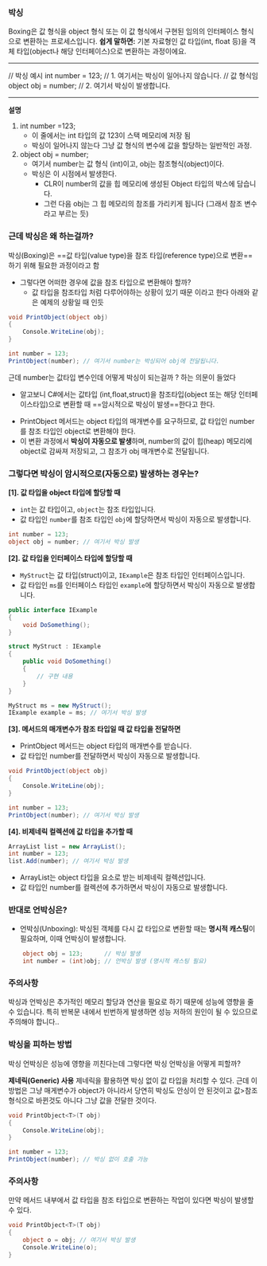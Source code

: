 ### 박싱
Boxing은 값 형식을 object 형식 또는 이 값 형식에서 구현된 임의의 인터페이스 형식으로 변환하는 프로세스입니다.
**쉽게 말하면:** 기본 자료형인 값 타입(int, float 등)을 객체 타입(object나 해당 인터페이스)으로 변환하는 과정이에요.

***
// 박싱 예시
int number = 123;           // 1. 여기서는 박싱이 일어나지 않습니다. // 값 형식임
object obj = number;        // 2. 여기서 박싱이 발생합니다.
***
**설명**
1. int number =123;
   * 이 줄에서는 int 타입의 값 123이 스택 메모리에 저장 됨
   * 박싱이 일어나지 않는다 그냥 값 형식의 변수에 값을 할당하는 일반적인 과정.
2. object obj = number;
   * 여기서 number는 값 형식 (int)이고, obj는 참조형식(object)이다.
   * 박싱은 이 시점에서 발생한다.
      * CLR이 number의 값을 힙 메모리에 생성된 Object 타입의 박스에 담습니다.
      - 그런 다음 obj는 그 힙 메모리의 참조를 가리키게 됩니다 (그래서 참조 변수라고 부르는 듯)

### 근데 박싱은 왜 하는걸까?
박싱(Boxing)은 ==값 타입(value type)을 참조 타입(reference type)으로 변환==하기 위해 필요한 과정이라고 함
* 그렇다면 어떠한 경우에 값을 참조 타입으로 변환해야 할까?
	* 값 타입을 참조타입 처럼 다루어야하는 상황이 있기 때문 이라고 한다 아래와 같은 예제의 상황일 때 인듯

``` csharp
void PrintObject(object obj)
{
    Console.WriteLine(obj);
}

int number = 123;
PrintObject(number); // 여기서 number는 박싱되어 obj에 전달됩니다.

```

근데 number는 값타입 변수인데 어떻게 박싱이 되는걸까 ? 하는 의문이 들었다
* 알고보니 C#에서는 값타입 (int,float,struct)을 참조타입(object 또는 해당 인터페이스타입)으로 변환할 때 ==암시적으로 박싱이 발생==한다고 한다.
- PrintObject 메서드는 object 타입의 매개변수를 요구하므로, 값 타입인 number를 참조 타입인 object로 변환해야 한다.
- 이 변환 과정에서 **박싱이 자동으로 발생**하며, number의 값이 힙(heap) 메모리에 object로 감싸져 저장되고, 그 참조가 obj 매개변수로 전달됩니다.


### 그렇다면 박싱이 암시적으로(자동으로) 발생하는 경우는?
**[1]. 값 타입을 object 타입에 할당할 때**
- `int`는 값 타입이고, `object`는 참조 타입입니다.
- 값 타입인 `number`를 참조 타입인 `obj`에 할당하면서 박싱이 자동으로 발생합니다.
``` csharp
int number = 123;
object obj = number; // 여기서 박싱 발생
```

**[2]. 값 타입을 인터페이스 타입에 할당할 때**
- `MyStruct`는 값 타입(struct)이고, `IExample`은 참조 타입인 인터페이스입니다.
- 값 타입인 `ms`를 인터페이스 타입인 `example`에 할당하면서 박싱이 자동으로 발생합니다.
``` csharp
public interface IExample
{
    void DoSomething();
}

struct MyStruct : IExample
{
    public void DoSomething()
    {
        // 구현 내용
    }
}

MyStruct ms = new MyStruct();
IExample example = ms; // 여기서 박싱 발생

```

**[3]. 메서드의 매개변수가 참조 타입일 때 값 타입을 전달하면**
-  PrintObject 메서드는 object 타입의 매개변수를 받습니다.
- 값 타입인 number를 전달하면서 박싱이 자동으로 발생합니다.
``` csharp
void PrintObject(object obj)
{
    Console.WriteLine(obj);
}

int number = 123;
PrintObject(number); // 여기서 박싱 발생
```

**[4]. 비제네릭 컬렉션에 값 타입을 추가할 때**
``` csharp
ArrayList list = new ArrayList();
int number = 123;
list.Add(number); // 여기서 박싱 발생

```
- ArrayList는 object 타입을 요소로 받는 비제네릭 컬렉션입니다.
- 값 타입인 number를 컬렉션에 추가하면서 박싱이 자동으로 발생합니다.

### 반대로 언박싱은?
- 언박싱(Unboxing): 박싱된 객체를 다시 값 타입으로 변환할 때는 **명시적 캐스팅**이 필요하며, 이때 언박싱이 발생합니다.
``` csharp
    object obj = 123;      // 박싱 발생
    int number = (int)obj; // 언박싱 발생 (명시적 캐스팅 필요)
```

### 주의사항 
박싱과 언박싱은 추가적인 메모리 할당과 연산을 필요로 하기 때문에 성능에 영향을 줄 수 있습니다. 특히 반복문 내에서 빈번하게 발생하면 성능 저하의 원인이 될 수 있으므로 주의해야 합니다..

### 박싱을 피하는 방법
박싱 언박싱은 성능에 영향을 끼친다는데 그렇다면 박싱 언박싱을 어떻게 피할까?

**제네릭(Generic) 사용** 
제네릭을 활용하면 박싱 없이 값 타입을 처리할 수 있다. 근데 이 방법은 그냥 매게변수가 object가 아니라서 당연히 박싱도 안싱이 안 된것이고 값>참조 형식으로 바뀐것도 아니다 그냥 값을 전달한 것이다.
``` csharp
void PrintObject<T>(T obj)
{
    Console.WriteLine(obj);
}

int number = 123;
PrintObject(number); // 박싱 없이 호출 가능
```
### 주의사항
만약 메서드 내부에서 값 타입을 참조 타입으로 변환하는 작업이 있다면 박싱이 발생할 수 있다.
``` csharp
void PrintObject<T>(T obj)
{
    object o = obj; // 여기서 박싱 발생
    Console.WriteLine(o);
}

```